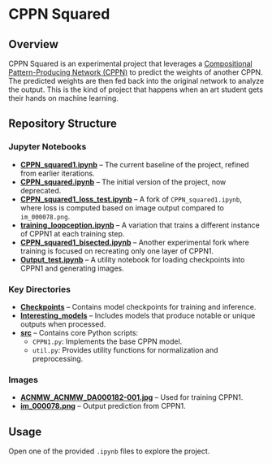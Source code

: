 # CPPN Squared

## Overview
CPPN Squared is an experimental project that leverages a [Compositional Pattern-Producing Network (CPPN)](https://en.wikipedia.org/wiki/Compositional_pattern-producing_network) to predict the weights of another CPPN. The predicted weights are then fed back into the original network to analyze the output. This is the kind of project that happens when an art student gets their hands on machine learning.


## Repository Structure

### Jupyter Notebooks
- **[CPPN_squared1.ipynb](https://github.com/iuncus/CPPNsquared/blob/main/CPPN_squared1.ipynb)** – The current baseline of the project, refined from earlier iterations.
- **[CPPN_squared.ipynb](https://github.com/iuncus/CPPNsquared/blob/main/CPPN_squared.ipynb)** – The initial version of the project, now deprecated.
- **[CPPN_squared1_loss_test.ipynb](https://github.com/iuncus/CPPNsquared/blob/main/CPPN_squared1%20loss%20test.ipynb)** – A fork of `CPPN_squared1.ipynb`, where loss is computed based on image output compared to `im_000078.png`.
- **[training_loopception.ipynb](https://github.com/iuncus/CPPNsquared/blob/main/training_loopception.ipynb)** – A variation that trains a different instance of CPPN1 at each training step.
- **[CPPN_squared1_bisected.ipynb](https://github.com/iuncus/CPPNsquared/blob/main/CPPN_squared1%20bisected.ipynb)** – Another experimental fork where training is focused on recreating only one layer of CPPN1.
- **[Output_test.ipynb](https://github.com/iuncus/CPPNsquared/blob/main/Output_test.ipynb)** – A utility notebook for loading checkpoints into CPPN1 and generating images.

### Key Directories
- **[Checkpoints](https://github.com/iuncus/CPPNsquared/tree/main/Checkpoints)** – Contains model checkpoints for training and inference.
- **[Interesting_models](https://github.com/iuncus/CPPNsquared/tree/main/Interesting_models)** – Includes models that produce notable or unique outputs when processed.
- **[src](https://github.com/iuncus/CPPNsquared/tree/main/src)** – Contains core Python scripts:
  - `CPPN1.py`: Implements the base CPPN model.
  - `util.py`: Provides utility functions for normalization and preprocessing.

### Images
- **[ACNMW_ACNMW_DA000182-001.jpg](https://github.com/iuncus/CPPNsquared/blob/main/ACNMW_ACNMW_DA000182-001.jpg)** – Used for training CPPN1.
- **[im_000078.png](https://github.com/iuncus/CPPNsquared/blob/main/im_000078.png)** – Output prediction from CPPN1.

## Usage

Open one of the provided `.ipynb` files to explore the project.

